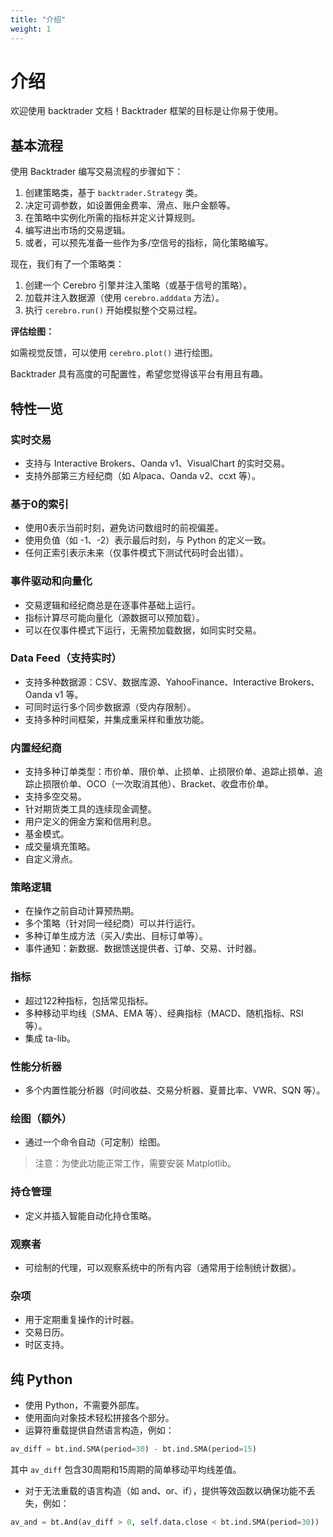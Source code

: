 ```yaml
---
title: "介绍"
weight: 1
---
```


# 介绍

欢迎使用 backtrader 文档！Backtrader 框架的目标是让你易于使用。

## 基本流程

使用 Backtrader 编写交易流程的步骤如下：

1. 创建策略类，基于 `backtrader.Strategy` 类。
2. 决定可调参数，如设置佣金费率、滑点、账户金额等。
3. 在策略中实例化所需的指标并定义计算规则。
4. 编写进出市场的交易逻辑。
5. 或者，可以预先准备一些作为多/空信号的指标，简化策略编写。

现在，我们有了一个策略类：

1. 创建一个 Cerebro 引擎并注入策略（或基于信号的策略）。
2. 加载并注入数据源（使用 `cerebro.adddata` 方法）。
3. 执行 `cerebro.run()` 开始模拟整个交易过程。

**评估绘图：**

如需视觉反馈，可以使用 `cerebro.plot()` 进行绘图。

Backtrader 具有高度的可配置性，希望您觉得该平台有用且有趣。

## 特性一览

### 实时交易

- 支持与 Interactive Brokers、Oanda v1、VisualChart 的实时交易。
- 支持外部第三方经纪商（如 Alpaca、Oanda v2、ccxt 等）。

### 基于0的索引

- 使用0表示当前时刻，避免访问数组时的前视偏差。
- 使用负值（如 -1、-2）表示最后时刻，与 Python 的定义一致。
- 任何正索引表示未来（仅事件模式下测试代码时会出错）。

### 事件驱动和向量化

- 交易逻辑和经纪商总是在逐事件基础上运行。
- 指标计算尽可能向量化（源数据可以预加载）。
- 可以在仅事件模式下运行，无需预加载数据，如同实时交易。

### Data Feed（支持实时）

- 支持多种数据源：CSV、数据库源、YahooFinance、Interactive Brokers、Oanda v1 等。
- 可同时运行多个同步数据源（受内存限制）。
- 支持多种时间框架，并集成重采样和重放功能。

### 内置经纪商

- 支持多种订单类型：市价单、限价单、止损单、止损限价单、追踪止损单、追踪止损限价单、OCO（一次取消其他）、Bracket、收盘市价单。
- 支持多空交易。
- 针对期货类工具的连续现金调整。
- 用户定义的佣金方案和信用利息。
- 基金模式。
- 成交量填充策略。
- 自定义滑点。

### 策略逻辑

- 在操作之前自动计算预热期。
- 多个策略（针对同一经纪商）可以并行运行。
- 多种订单生成方法（买入/卖出、目标订单等）。
- 事件通知：新数据、数据馈送提供者、订单、交易、计时器。

### 指标

- 超过122种指标，包括常见指标。
- 多种移动平均线（SMA、EMA 等）、经典指标（MACD、随机指标、RSI 等）。
- 集成 ta-lib。

### 性能分析器

- 多个内置性能分析器（时间收益、交易分析器、夏普比率、VWR、SQN 等）。

### 绘图（额外）

- 通过一个命令自动（可定制）绘图。

> 注意：为使此功能正常工作，需要安装 Matplotlib。

### 持仓管理

- 定义并插入智能自动化持仓策略。

### 观察者

- 可绘制的代理，可以观察系统中的所有内容（通常用于绘制统计数据）。

### 杂项

- 用于定期重复操作的计时器。
- 交易日历。
- 时区支持。

## 纯 Python

- 使用 Python，不需要外部库。
- 使用面向对象技术轻松拼接各个部分。
- 运算符重载提供自然语言构造，例如：
```python
av_diff = bt.ind.SMA(period=30) - bt.ind.SMA(period=15)
```
其中 `av_diff` 包含30周期和15周期的简单移动平均线差值。
- 对于无法重载的语言构造（如 and、or、if），提供等效函数以确保功能不丢失，例如：
```python
av_and = bt.And(av_diff > 0, self.data.close < bt.ind.SMA(period=30))
```
